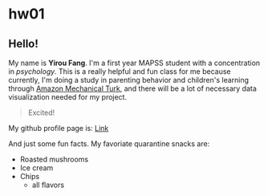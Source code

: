 # hw01

## Hello!

My name is **Yirou Fang**. 
I'm a first year MAPSS student with a concentration in *psychology*.
This is a really helpful and fun class for me because currently, I'm doing a study in parenting behavior and children's learning through [Amazon Mechanical Turk](https://www.mturk.com), and there will be a lot of necessary data visualization needed for my project.

>Excited!

My github profile page is:
[Link](https://github.com/yirouf)

And just some fun facts. My favoriate quarantine snacks are:
+ Roasted mushrooms 
+ Ice cream
+ Chips
  - all flavors
